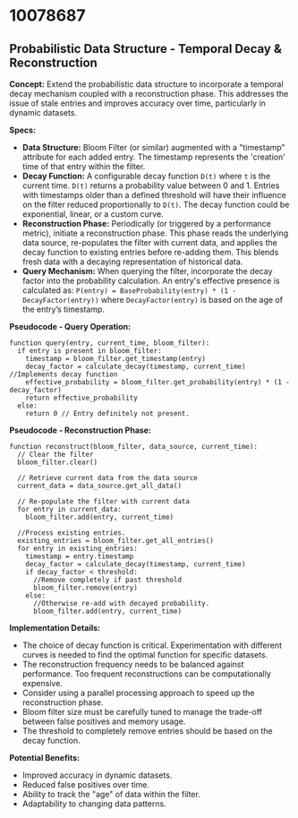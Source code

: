 # 10078687

## Probabilistic Data Structure - Temporal Decay & Reconstruction

**Concept:** Extend the probabilistic data structure to incorporate a temporal decay mechanism coupled with a reconstruction phase. This addresses the issue of stale entries and improves accuracy over time, particularly in dynamic datasets.

**Specs:**

*   **Data Structure:** Bloom Filter (or similar) augmented with a "timestamp" attribute for each added entry. The timestamp represents the 'creation' time of that entry within the filter.
*   **Decay Function:** A configurable decay function `D(t)` where `t` is the current time. `D(t)` returns a probability value between 0 and 1. Entries with timestamps older than a defined threshold will have their influence on the filter reduced proportionally to `D(t)`. The decay function could be exponential, linear, or a custom curve.
*   **Reconstruction Phase:** Periodically (or triggered by a performance metric), initiate a reconstruction phase. This phase reads the underlying data source, re-populates the filter with current data, and applies the decay function to existing entries before re-adding them. This blends fresh data with a decaying representation of historical data.
*   **Query Mechanism:**  When querying the filter, incorporate the decay factor into the probability calculation.  An entry's effective presence is calculated as: `P(entry) = BaseProbability(entry) * (1 - DecayFactor(entry))` where `DecayFactor(entry)` is based on the age of the entry’s timestamp.

**Pseudocode - Query Operation:**

```
function query(entry, current_time, bloom_filter):
  if entry is present in bloom_filter:
    timestamp = bloom_filter.get_timestamp(entry)
    decay_factor = calculate_decay(timestamp, current_time) //Implements decay function
    effective_probability = bloom_filter.get_probability(entry) * (1 - decay_factor)
    return effective_probability
  else:
    return 0 // Entry definitely not present.
```

**Pseudocode - Reconstruction Phase:**

```
function reconstruct(bloom_filter, data_source, current_time):
  // Clear the filter
  bloom_filter.clear()

  // Retrieve current data from the data source
  current_data = data_source.get_all_data()

  // Re-populate the filter with current data
  for entry in current_data:
    bloom_filter.add(entry, current_time)

  //Process existing entries.
  existing_entries = bloom_filter.get_all_entries()
  for entry in existing_entries:
    timestamp = entry.timestamp
    decay_factor = calculate_decay(timestamp, current_time)
    if decay_factor < threshold:
      //Remove completely if past threshold
      bloom_filter.remove(entry)
    else:
      //Otherwise re-add with decayed probability.
      bloom_filter.add(entry, current_time)
```

**Implementation Details:**

*   The choice of decay function is critical.  Experimentation with different curves is needed to find the optimal function for specific datasets.
*   The reconstruction frequency needs to be balanced against performance.  Too frequent reconstructions can be computationally expensive.
*   Consider using a parallel processing approach to speed up the reconstruction phase.
*   Bloom filter size must be carefully tuned to manage the trade-off between false positives and memory usage.
*   The threshold to completely remove entries should be based on the decay function.

**Potential Benefits:**

*   Improved accuracy in dynamic datasets.
*   Reduced false positives over time.
*   Ability to track the "age" of data within the filter.
*   Adaptability to changing data patterns.